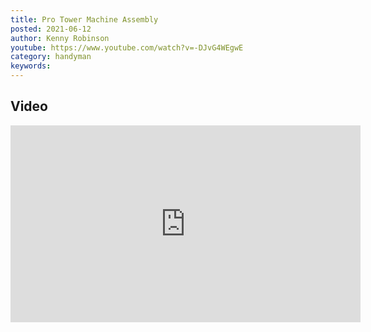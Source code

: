```yaml
---
title: Pro Tower Machine Assembly
posted: 2021-06-12
author: Kenny Robinson
youtube: https://www.youtube.com/watch?v=-DJvG4WEgwE
category: handyman
keywords: 
---
```


## Video

<iframe width="560" height="315" src="https://www.youtube.com/embed/?v=-DJvG4WEgwE" frameborder="0" allow="autoplay; encrypted-media" allowfullscreen class="youtube"></iframe>

